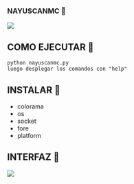 ### NAYUSCANMC 🍣

![](https://i.imgur.com/pa9ckAi.png)

## COMO EJECUTAR 🥨

```
python nayuscanmc.py
luego desplegar los comandos con "help"
```
## INSTALAR 🥚
  - colorama
  - os 
  - socket
  - fore
  - platform
 
## INTERFAZ 🍤

![](https://i.imgur.com/3V3D8bb.png)
